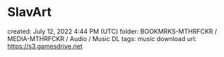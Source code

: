 # SlavArt

created: July 12, 2022 4:44 PM (UTC)
folder: BOOKMRKS-MTHRFCKR / MEDIA-MTHRFCKR / Audio / Music DL
tags: music download
url: https://s3.gamesdrive.net